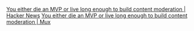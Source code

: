 
[You either die an MVP or live long enough to build content moderation | Hacker News](https://news.ycombinator.com/item?id=28684250)
[You either die an MVP or live long enough to build content moderation | Mux](https://www.mux.com/blog/you-either-die-an-mvp-or-live-long-enough-to-build-content-moderation)
